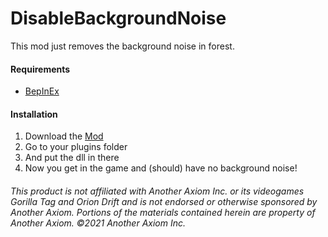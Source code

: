 # DisableBackgroundNoise
This mod just removes the background noise in forest.


#### **Requirements**
 - [BepInEx](<https://github.com/BepInEx/BepInEx/releases/latest>)


#### **Installation**
1. Download the [Mod](https://github.com/defaultuser0-nerd/DisableBackgroundNoise/releases/latest)
2. Go to your plugins folder
3. And put the dll in there
4. Now you get in the game and (should) have no background noise!


###### This product is not affiliated with Another Axiom Inc. or its videogames Gorilla Tag and Orion Drift and is not endorsed or otherwise sponsored by Another Axiom. Portions of the materials contained herein are property of Another Axiom. ©2021 Another Axiom Inc.

